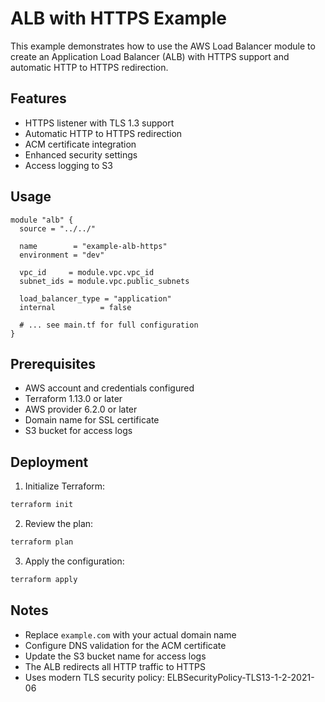 # ALB with HTTPS Example

This example demonstrates how to use the AWS Load Balancer module to create an Application Load Balancer (ALB) with HTTPS support and automatic HTTP to HTTPS redirection.

## Features

- HTTPS listener with TLS 1.3 support
- Automatic HTTP to HTTPS redirection
- ACM certificate integration
- Enhanced security settings
- Access logging to S3

## Usage

```hcl
module "alb" {
  source = "../../"

  name        = "example-alb-https"
  environment = "dev"

  vpc_id     = module.vpc.vpc_id
  subnet_ids = module.vpc.public_subnets

  load_balancer_type = "application"
  internal          = false

  # ... see main.tf for full configuration
}
```

## Prerequisites

- AWS account and credentials configured
- Terraform 1.13.0 or later
- AWS provider 6.2.0 or later
- Domain name for SSL certificate
- S3 bucket for access logs

## Deployment

1. Initialize Terraform:
```bash
terraform init
```

2. Review the plan:
```bash
terraform plan
```

3. Apply the configuration:
```bash
terraform apply
```

## Notes

- Replace `example.com` with your actual domain name
- Configure DNS validation for the ACM certificate
- Update the S3 bucket name for access logs
- The ALB redirects all HTTP traffic to HTTPS
- Uses modern TLS security policy: ELBSecurityPolicy-TLS13-1-2-2021-06

